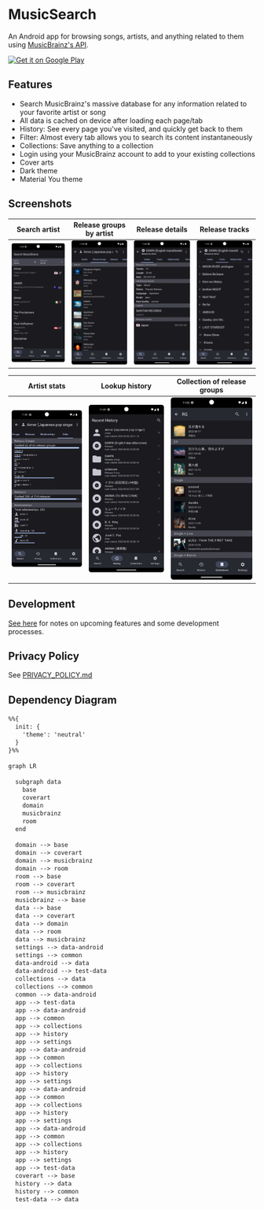# MusicSearch

An Android app for browsing songs, artists, and anything related to them
using [MusicBrainz's API](https://wiki.musicbrainz.org/MusicBrainz_API).

<a href="https://play.google.com/store/apps/details?id=io.github.lydavid.musicsearch">
    <img alt="Get it on Google Play" height="80"
        src="https://play.google.com/intl/en_ca/badges/static/images/badges/en_badge_web_generic.png" />
</a>

## Features

- Search MusicBrainz's massive database for any information related to your favorite artist or song
- All data is cached on device after loading each page/tab
- History: See every page you've visited, and quickly get back to them
- Filter: Almost every tab allows you to search its content instantaneously
- Collections: Save anything to a collection
- Login using your MusicBrainz account to add to your existing collections
- Cover arts
- Dark theme
- Material You theme

## Screenshots

| Search artist       | Release groups by artist   | Release details     | Release tracks      |
|---------------------|----------------------------|---------------------|---------------------|
| ![](assets/1.png)   | ![](assets/2.png)          | ![](assets/3.png)   | ![](assets/4.png)   | 

| Artist stats      | Lookup history    | Collection of release groups |
|-------------------|-------------------|------------------------------|
| ![](assets/5.png) | ![](assets/6.png) | ![](assets/7.png)            |

## Development

[See here](./docs/README.md) for notes on upcoming features and some development processes.

## Privacy Policy

See [PRIVACY_POLICY.md](PRIVACY_POLICY.md)

## Dependency Diagram

```mermaid
%%{
  init: {
    'theme': 'neutral'
  }
}%%

graph LR

  subgraph data
    base
    coverart
    domain
    musicbrainz
    room
  end

  domain --> base
  domain --> coverart
  domain --> musicbrainz
  domain --> room
  room --> base
  room --> coverart
  room --> musicbrainz
  musicbrainz --> base
  data --> base
  data --> coverart
  data --> domain
  data --> room
  data --> musicbrainz
  settings --> data-android
  settings --> common
  data-android --> data
  data-android --> test-data
  collections --> data
  collections --> common
  common --> data-android
  app --> test-data
  app --> data-android
  app --> common
  app --> collections
  app --> history
  app --> settings
  app --> data-android
  app --> common
  app --> collections
  app --> history
  app --> settings
  app --> data-android
  app --> common
  app --> collections
  app --> history
  app --> settings
  app --> data-android
  app --> common
  app --> collections
  app --> history
  app --> settings
  app --> test-data
  coverart --> base
  history --> data
  history --> common
  test-data --> data

```